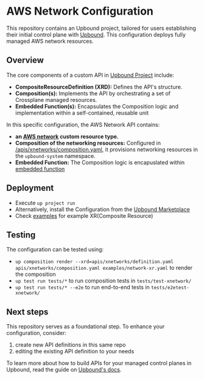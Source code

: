 # AWS Network Configuration

This repository contains an Upbound project, tailored for users establishing their initial control plane with [Upbound](https://cloud.upbound.io). This configuration deploys fully managed AWS network resources.

## Overview

The core components of a custom API in [Upbound Project](https://docs.upbound.io/learn/control-plane-project/) include:

- **CompositeResourceDefinition (XRD):** Defines the API's structure.
- **Composition(s):** Implements the API by orchestrating a set of Crossplane managed resources.
- **Embedded Function(s):** Encapsulates the Composition logic and implementation within a self-contained, reusable unit

In this specific configuration, the AWS Network API contains:

- **an [AWS network](/apis/xnetworks/definition.yaml) custom resource type.**
- **Composition of the networking resources:** Configured in [/apis/xnetworks/composition.yaml](/apis/xnetworks/composition.yaml), it provisions networking resources in the `upbound-system` namespace.
- **Embedded Function:**  The Composition logic is encapuslated within [embedded function](/functions/xnetwork/main.k)

## Deployment

- Execute `up project run`
- Alternatively, install the Configuration from the [Upbound Marketplace](https://marketplace.upbound.io/configurations/upbound/configuration-aws-network)
- Check [examples](/examples/) for example XR(Composite Resource)

## Testing

The configuration can be tested using:

- `up composition render --xrd=apis/xnetworks/definition.yaml apis/xnetworks/composition.yaml examples/network-xr.yaml` to render the composition
- `up test run tests/*` to run composition tests in `tests/test-xnetwork/`
- `up test run tests/* --e2e` to run end-to-end tests in `tests/e2etest-xnetwork/`

## Next steps

This repository serves as a foundational step. To enhance your configuration, consider:

1. create new API definitions in this same repo
2. editing the existing API definition to your needs

To learn more about how to build APIs for your managed control planes in Upbound, read the guide on [Upbound's docs](https://docs.upbound.io/).



